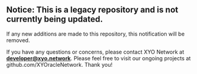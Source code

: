 ## Notice: This is a legacy repository and is not currently being updated.
If any new additions are made to this repository, this notification will be removed.

If you have any questions or concerns, please contact XYO Network at **developer@xyo.network**. Please feel free to visit our ongoing projects at github.com/XYOracleNetwork. Thank you!
##
